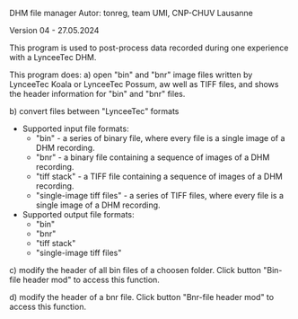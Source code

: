 DHM file manager
Autor: tonreg, team UMI, CNP-CHUV Lausanne
 
Version 04 - 27.05.2024

This program is used to post-process data recorded during one experience with a LynceeTec DHM.

This program does:
a) open "bin" and "bnr" image files written by LynceeTec Koala or LynceeTec Possum, aw well as TIFF files, and shows the header information for "bin" and "bnr" files.

b) convert files between "LynceeTec" formats
   - Supported input file formats:
     - "bin" - a series of binary file, where every file is a single image of a DHM recording.
     - "bnr" - a binary file containing a sequence of images of a DHM recording.
     - "tiff stack" - a TIFF file containing a sequence of images of a DHM recording.
     - "single-image tiff files" - a series of TIFF files, where every file is a single image of a DHM recording.
   - Supported output file formats:
     - "bin"
     - "bnr"
     - "tiff stack"
     - "single-image tiff files"
     
c) modify the header of all bin files of a choosen folder. Click button "Bin-file header mod" to access this function.

d) modify the header of a bnr file. Click button "Bnr-file header mod" to access this function. 
